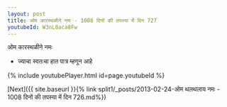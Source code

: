 ```yaml
---
layout: post
title: ओम कारस्थळीने नमः - 1008 दिनों की तपस्या में दिन 727
youtubeId: W3nL8aca8Fw
---
```

 
 
 ओम कारस्थळीने नमः  
 
 -  ज्याचा स्वतःचा हात पात्र म्हणून आहे 
 
  
 
  
 
 
 
 
 
 


{% include youtubePlayer.html id=page.youtubeId %}
 
[Next]({{ site.baseurl }}{% link  split1/_posts/2013-02-24-ओम थलथलाय नमः - 1008 दिनों की तपस्या में दिन 726.md%})
 

